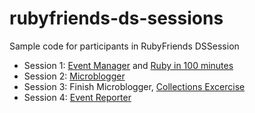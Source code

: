 rubyfriends-ds-sessions
========================

Sample code for participants in RubyFriends DSSession
- Session 1: [Event Manager](http://tutorials.jumpstartlab.com/projects/eventmanager.html) and [Ruby in 100 minutes](http://tutorials.jumpstartlab.com/projects/ruby_in_100_minutes.html)
- Session 2: [Microblogger](http://tutorials.jumpstartlab.com/projects/microblogger.html)
- Session 3: Finish Microblogger, [Collections Excercise](http://tutorials.jumpstartlab.com/topics/collections.html
)
- Session 4: [Event Reporter](http://tutorials.jumpstartlab.com/projects/event_reporter.html)
